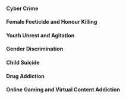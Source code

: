 #### Cyber Crime

#### Female Foeticide and Honour Killing

#### Youth Unrest and Agitation

#### Gender Discrimination

#### Child Suicide

#### Drug Addiction

#### Online Gaming and Virtual Content Addiction



